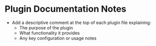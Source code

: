 # Plugin Documentation Notes

- Add a descriptive comment at the top of each plugin file explaining:
  * The purpose of the plugin
  * What functionality it provides
  * Any key configuration or usage notes